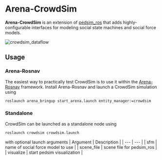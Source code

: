 # Arena-CrowdSim
**Arena-CrowdSim**  is an extension of [pedsim_ros](https://github.com/Arena-Rosnav/pedsim_ros) that adds highly-configurable interfaces for modeling social state machines and social force models.

![crowdsim_dataflow](https://github.com/Arena-Rosnav/crowdsim/assets/50558925/555e5934-8168-4f1b-9eb1-95c18f55cb02)


## Usage
### Arena-Rosnav
The easiest way to practically test CrowdSim is to use it within the [Arena-Rosnav](https://github.com/Arena-Rosnav/arena-rosnav) framework. Install Arena-Rosnav and launch a CrowdSim simulation using
```sh
roslaunch arena_bringup start_arena.launch entity_manager:=crowdsim
```

### Standalone
CrowdSim can be launched as a standalone node using
```sh
roslaunch crowdsim crowdsim.launch
```

with optional launch arguments
| Argument | Description |
| --- | --- |
| sfm | name of social force model to use |
| scene_file | scene file for pedsim_ros |
| visualize | start pedsim visualization |
